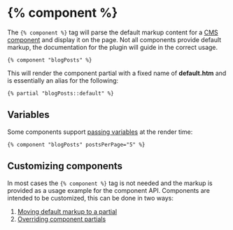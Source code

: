 # {% component %}

The `{% component %}` tag will parse the default markup content for a [CMS component](../cms/partials) and display it on the page. Not all components provide default markup, the documentation for the plugin will guide in the correct usage.

    {% component "blogPosts" %}

This will render the component partial with a fixed name of **default.htm** and is essentially an alias for the following:

    {% partial "blogPosts::default" %}

<a name="variables" class="anchor" href="#variables"></a>
## Variables

Some components support [passing variables](../cms/components#variables) at the render time:

    {% component "blogPosts" postsPerPage="5" %}

<a name="customizing-components" class="anchor" href="#customizing-components"></a>
## Customizing components

In most cases the `{% component %}` tag is not needed and the markup is provided as a usage example for the component API. Components are intended to be customized, this can be done in two ways:

1. [Moving default markup to a partial](../cms/components#moving-default-markup)
1. [Overriding component partials](../cms/components#overriding-partials)
